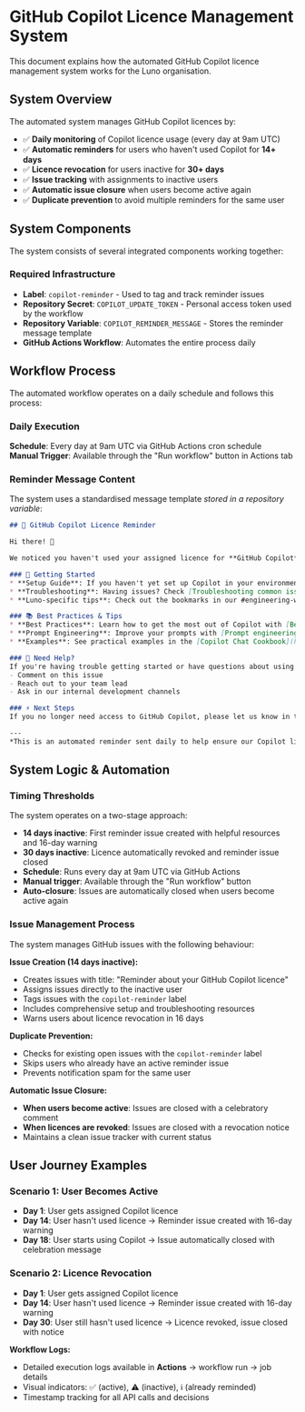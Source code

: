 # GitHub Copilot Licence Management System

This document explains how the automated GitHub Copilot licence management system works for the Luno organisation.

## System Overview

The automated system manages GitHub Copilot licences by:

- ✅ **Daily monitoring** of Copilot licence usage (every day at 9am UTC)
- ✅ **Automatic reminders** for users who haven't used Copilot for **14+ days**
- ✅ **Licence revocation** for users inactive for **30+ days**
- ✅ **Issue tracking** with assignments to inactive users
- ✅ **Automatic issue closure** when users become active again
- ✅ **Duplicate prevention** to avoid multiple reminders for the same user

## System Components

The system consists of several integrated components working together:

### Required Infrastructure

- **Label**: `copilot-reminder` - Used to tag and track reminder issues
- **Repository Secret**: `COPILOT_UPDATE_TOKEN` - Personal access token used by the workflow
- **Repository Variable**: `COPILOT_REMINDER_MESSAGE` - Stores the reminder message template
- **GitHub Actions Workflow**: Automates the entire process daily

## Workflow Process

The automated workflow operates on a daily schedule and follows this process:

### Daily Execution

**Schedule**: Every day at 9am UTC via GitHub Actions cron schedule  
**Manual Trigger**: Available through the "Run workflow" button in Actions tab

### Reminder Message Content

The system uses a standardised message template *stored in a repository variable*:

```markdown
## 🤖 GitHub Copilot Licence Reminder

Hi there! 👋

We noticed you haven't used your assigned licence for **GitHub Copilot** and it has been inactive for a period of 14 days. Here are some resources that might help you get started:

### 🚀 Getting Started
* **Setup Guide**: If you haven't yet set up Copilot in your environment, see [Setting up GitHub Copilot for yourself](https://docs.github.com/en/copilot/setting-up-github-copilot/setting-up-github-copilot-for-yourself)
* **Troubleshooting**: Having issues? Check [Troubleshooting common issues with GitHub Copilot](https://docs.github.com/en/copilot/troubleshooting-github-copilot/troubleshooting-common-issues-with-github-copilot)
* **Luno-specific tips**: Check out the bookmarks in our #engineering-with-ai channel

### 📚 Best Practices & Tips
* **Best Practices**: Learn how to get the most out of Copilot with [Best practices for using GitHub Copilot](https://docs.github.com/en/copilot/using-github-copilot/best-practices-for-using-github-copilot)
* **Prompt Engineering**: Improve your prompts with [Prompt engineering for GitHub Copilot](https://docs.github.com/en/copilot/using-github-copilot/prompt-engineering-for-github-copilot)
* **Examples**: See practical examples in the [Copilot Chat Cookbook](https://docs.github.com/en/copilot/example-prompts-for-github-copilot-chat)

### 💬 Need Help?
If you're having trouble getting started or have questions about using Copilot effectively, feel free to:
- Comment on this issue
- Reach out to your team lead
- Ask in our internal development channels

### ⚡ Next Steps
If you no longer need access to GitHub Copilot, please let us know in this issue. If your licence remains inactive for a further 16 days (30 total), we'll revoke it to free up access for another user.

---
*This is an automated reminder sent daily to help ensure our Copilot licences are being used effectively.*
```

## System Logic & Automation

### Timing Thresholds

The system operates on a two-stage approach:

- **14 days inactive**: First reminder issue created with helpful resources and 16-day warning
- **30 days inactive**: Licence automatically revoked and reminder issue closed
- **Schedule**: Runs every day at 9am UTC via GitHub Actions
- **Manual trigger**: Available through the "Run workflow" button
- **Auto-closure**: Issues are automatically closed when users become active again

### Issue Management Process

The system manages GitHub issues with the following behaviour:

**Issue Creation (14 days inactive):**

- Creates issues with title: "Reminder about your GitHub Copilot licence"
- Assigns issues directly to the inactive user
- Tags issues with the `copilot-reminder` label
- Includes comprehensive setup and troubleshooting resources
- Warns users about licence revocation in 16 days

**Duplicate Prevention:**

- Checks for existing open issues with the `copilot-reminder` label
- Skips users who already have an active reminder issue
- Prevents notification spam for the same user

**Automatic Issue Closure:**

- **When users become active**: Issues are closed with a celebratory comment
- **When licences are revoked**: Issues are closed with a revocation notice
- Maintains a clean issue tracker with current status

## User Journey Examples

### Scenario 1: User Becomes Active

- **Day 1**: User gets assigned Copilot licence
- **Day 14**: User hasn't used licence → Reminder issue created with 16-day warning
- **Day 18**: User starts using Copilot → Issue automatically closed with celebration message

### Scenario 2: Licence Revocation

- **Day 1**: User gets assigned Copilot licence  
- **Day 14**: User hasn't used licence → Reminder issue created with 16-day warning
- **Day 30**: User still hasn't used licence → Licence revoked, issue closed with notice

**Workflow Logs:**

- Detailed execution logs available in **Actions** → workflow run → job details
- Visual indicators: ✅ (active), ⚠️ (inactive), ℹ️ (already reminded)
- Timestamp tracking for all API calls and decisions
